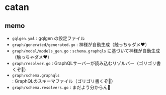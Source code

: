 # catan

## memo
- `gqlgen.yml` : gqlgen の設定ファイル
- `graph/generated/generated.go` : 神様が自動生成（触っちゃダメ❤️）
- `graph/model/models_gen.go` : `schema.graphqls` に基づいて神様が自動生成（触っちゃダメ❤️）
- `graph/resolver.go` : GraphQLサーバーが読み込むリゾルバー（ゴリゴリ書くぞ🐯）
- `graph/schema.graphqls` : GraphQLのスキーマファイル（ゴリゴリ書くぞ🐯）
- `graph/schema.resolvers.go` : まだよう分からん🤔